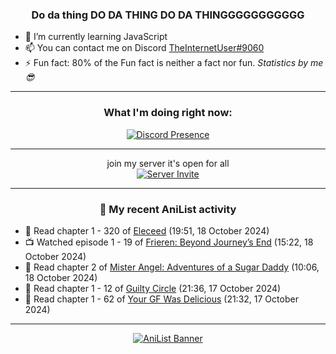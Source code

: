 <div align="center">

### Do da thing DO DA THING DO DA THINGGGGGGGGGGG
</div>

- 🌱 I’m currently learning JavaScript
- 📫 You can contact me on Discord [TheInternetUser#9060](https://discord.com/users/534117072796385300)
- ⚡ Fun fact: 80% of the Fun fact is neither a fact nor fun. _Statistics by me 😎_
<hr>

<div align="center">

### What I'm doing right now:
[![Discord Presence](https://lanyard.cnrad.dev/api/534117072796385300)](https://discord.com/users/534117072796385300)
<hr>

join my server it's open for all <br>
[![Server Invite](https://invidget.switchblade.xyz/bfYgVHxrSs)](https://discord.gg/bfYgVHxrSs)

<hr>
  
### 🌸 My recent AniList activity

</div>

<!-- ANILIST_ACTIVITY:start -->

-   📖 Read chapter 1 - 320 of [Eleceed](https://anilist.co/manga/106929) (19:51, 18 October 2024)
-   📺 Watched episode 1 - 19 of [Frieren: Beyond Journey’s End](https://anilist.co/anime/154587) (15:22, 18 October 2024)
-   📖 Read chapter 2 of [Mister Angel: Adventures of a Sugar Daddy](https://anilist.co/manga/109029) (10:06, 18 October 2024)
-   📖 Read chapter 1 - 12 of [Guilty Circle](https://anilist.co/manga/133592) (21:36, 17 October 2024)
-   📖 Read chapter 1 - 62 of [Your GF Was Delicious](https://anilist.co/manga/169210) (21:32, 17 October 2024)

<!-- ANILIST_ACTIVITY:end -->
<hr>

<div align="center">

[![AniList Banner](https://img.anili.st/User/929966)](https://anilist.co/user/TheInternetUser)

<!-- ![Profile views](https://gpvc.arturio.dev/TheInternetUse7) Since 2023-01-09 -->
<br>


</div>
